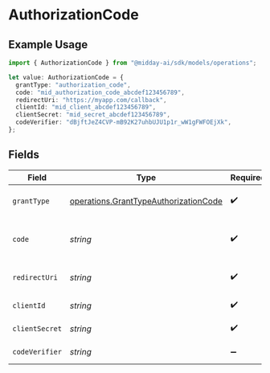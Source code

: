 # AuthorizationCode

## Example Usage

```typescript
import { AuthorizationCode } from "@midday-ai/sdk/models/operations";

let value: AuthorizationCode = {
  grantType: "authorization_code",
  code: "mid_authorization_code_abcdef123456789",
  redirectUri: "https://myapp.com/callback",
  clientId: "mid_client_abcdef123456789",
  clientSecret: "mid_secret_abcdef123456789",
  codeVerifier: "dBjftJeZ4CVP-mB92K27uhbUJU1p1r_wW1gFWFOEjXk",
};
```

## Fields

| Field                                                                                          | Type                                                                                           | Required                                                                                       | Description                                                                                    | Example                                                                                        |
| ---------------------------------------------------------------------------------------------- | ---------------------------------------------------------------------------------------------- | ---------------------------------------------------------------------------------------------- | ---------------------------------------------------------------------------------------------- | ---------------------------------------------------------------------------------------------- |
| `grantType`                                                                                    | [operations.GrantTypeAuthorizationCode](../../models/operations/granttypeauthorizationcode.md) | :heavy_check_mark:                                                                             | OAuth grant type, must be 'authorization_code'                                                 | authorization_code                                                                             |
| `code`                                                                                         | *string*                                                                                       | :heavy_check_mark:                                                                             | Authorization code received from authorization endpoint                                        | mid_authorization_code_abcdef123456789                                                         |
| `redirectUri`                                                                                  | *string*                                                                                       | :heavy_check_mark:                                                                             | Redirect URI used in authorization request                                                     | https://myapp.com/callback                                                                     |
| `clientId`                                                                                     | *string*                                                                                       | :heavy_check_mark:                                                                             | Client ID of the OAuth application                                                             | mid_client_abcdef123456789                                                                     |
| `clientSecret`                                                                                 | *string*                                                                                       | :heavy_check_mark:                                                                             | Client secret of the OAuth application                                                         | mid_secret_abcdef123456789                                                                     |
| `codeVerifier`                                                                                 | *string*                                                                                       | :heavy_minus_sign:                                                                             | Code verifier for PKCE                                                                         | dBjftJeZ4CVP-mB92K27uhbUJU1p1r_wW1gFWFOEjXk                                                    |